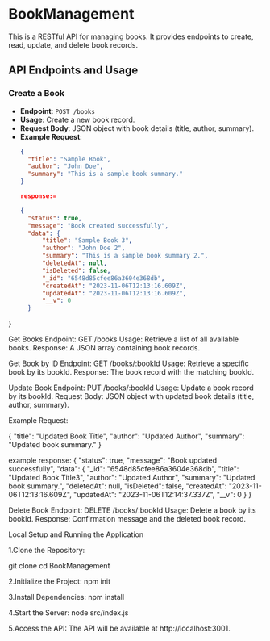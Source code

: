 # BookManagement

This is a RESTful API for managing books. It provides endpoints to create, read, update, and delete book records.

## API Endpoints and Usage

### Create a Book
- **Endpoint**: `POST /books`
- **Usage**: Create a new book record.
- **Request Body**: JSON object with book details (title, author, summary).
- **Example Request**:
  ```json
  {
    "title": "Sample Book",
    "author": "John Doe",
    "summary": "This is a sample book summary."
  }

  response:=

  {
    "status": true,
    "message": "Book created successfully",
    "data": {
        "title": "Sample Book 3",
        "author": "John Doe 2",
        "summary": "This is a sample book summary 2.",
        "deletedAt": null,
        "isDeleted": false,
        "_id": "6548d85cfee86a3604e368db",
        "createdAt": "2023-11-06T12:13:16.609Z",
        "updatedAt": "2023-11-06T12:13:16.609Z",
        "__v": 0
    }
}

Get Books
Endpoint: GET /books
Usage: Retrieve a list of all available books.
Response: A JSON array containing book records.

Get Book by ID
Endpoint: GET /books/:bookId
Usage: Retrieve a specific book by its bookId.
Response: The book record with the matching bookId.


Update Book
Endpoint: PUT /books/:bookId
Usage: Update a book record by its bookId.
Request Body: JSON object with updated book details (title, author, summary).

Example Request:

{
  "title": "Updated Book Title",
  "author": "Updated Author",
  "summary": "Updated book summary."
}

example response: 
{
    "status": true,
    "message": "Book updated successfully",
    "data": {
        "_id": "6548d85cfee86a3604e368db",
        "title": "Updated Book Title3",
        "author": "Updated Author",
        "summary": "Updated book summary.",
        "deletedAt": null,
        "isDeleted": false,
        "createdAt": "2023-11-06T12:13:16.609Z",
        "updatedAt": "2023-11-06T12:14:37.337Z",
        "__v": 0
    }
}

Delete Book
Endpoint: DELETE /books/:bookId
Usage: Delete a book by its bookId.
Response: Confirmation message and the deleted book record.



Local Setup and Running the Application

1.Clone the Repository:

git clone <repository-url>
cd BookManagement

2.Initialize the Project:
npm init

3.Install Dependencies:
npm install

4.Start the Server:
node src/index.js

5.Access the API:
The API will be available at http://localhost:3001.